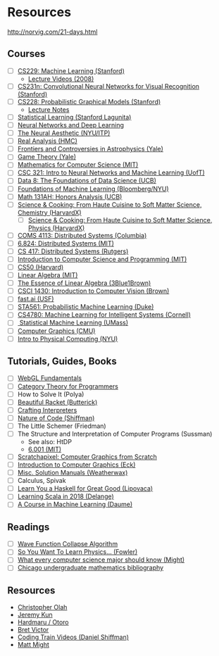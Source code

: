 # Resources

http://norvig.com/21-days.html

## Courses
- [ ] [CS229: Machine Learning (Stanford)](http://cs229.stanford.edu)
  - [Lecture Videos (2008)](https://see.stanford.edu/Course/CS229)
- [ ] [CS231n: Convolutional Neural Networks for Visual Recognition (Stanford)](http://cs231n.stanford.edu/)
- [ ] [CS228: Probabilistic Graphical Models (Stanford)](https://cs228.stanford.edu/)
  - [Lecture Notes](https://ermongroup.github.io/cs228-notes/)
- [ ] [Statistical Learning (Stanford Lagunita)](https://lagunita.stanford.edu/courses/HumanitiesSciences/StatLearning/Winter2016/course/)
- [ ] [Neural Networks and Deep Learning](http://neuralnetworksanddeeplearning.com/)
- [ ] [The Neural Aesthetic (NYU/ITP)](https://ml4a.github.io/classes/itp-F18/)
- [ ] [Real Analysis (HMC)](http://analysisyawp.blogspot.com/)
- [ ] [Frontiers and Controversies in Astrophysics (Yale)](https://oyc.yale.edu/NODE/56)
- [ ] [Game Theory (Yale)](https://oyc.yale.edu/economics/econ-159)
- [ ] [Mathematics for Computer Science (MIT)](https://ocw.mit.edu/courses/electrical-engineering-and-computer-science/6-042j-mathematics-for-computer-science-fall-2010/)
- [ ] [CSC 321: Intro to Neural Networks and Machine Learning (UofT)](http://www.cs.toronto.edu/~rgrosse/courses/csc321_2018/)
- [ ] [Data 8: The Foundations of Data Science (UCB)](http://data8.org/)
- [ ] [Foundations of Machine Learning (Bloomberg/NYU)](https://bloomberg.github.io/foml/#home)
- [ ] [Math 131AH: Honors Analysis (UCB)](http://www.math.ucla.edu/~tao/resource/general/131ah.1.03w/)
- [ ] [Science & Cooking: From Haute Cuisine to Soft Matter Science, Chemistry (HarvardX)](https://www.edx.org/course/science-and-cooking-chemistry)
  - [ ] [Science & Cooking: From Haute Cuisine to Soft Matter Science, Physics (HarvardX)](https://www.edx.org/course/science-cooking-from-haute-cuisine-to-soft-matter-science-physics)
- [ ] [COMS 4113: Distributed Systems (Columbia)](https://columbia.github.io/ds1-class/)
- [ ] [6.824: Distributed Systems (MIT)](https://pdos.csail.mit.edu/6.824/)
- [ ] [CS 417: Distributed Systems (Rutgers)](https://www.cs.rutgers.edu/~pxk/417/index.html)
- [ ] [Introduction to Computer Science and Programming (MIT)](https://ocw.mit.edu/courses/electrical-engineering-and-computer-science/6-00-introduction-to-computer-science-and-programming-fall-2008/)
- [ ] [CS50 (Harvard)](https://cs50.harvard.edu/college/)
- [ ] [Linear Algebra (MIT)](https://ocw.mit.edu/courses/mathematics/18-06-linear-algebra-spring-2010/)
- [ ] [The Essence of Linear Algebra (3Blue1Brown)](https://www.youtube.com/playlist?list=PLZHQObOWTQDPD3MizzM2xVFitgF8hE_ab)
- [ ] [CSCI 1430: Introduction to Computer Vision (Brown)](https://cs.brown.edu/courses/csci1430/)
- [ ] [fast.ai (USF)](https://www.fast.ai/)
- [ ] [STA561: Probabilistic Machine Learning (Duke)](https://www.cs.princeton.edu/~bee/courses/sta561.html)
- [ ] [CS4780: Machine Learning for Intelligent Systems (Cornell)](http://www.cs.cornell.edu/courses/cs4780)
- [ ] [
Statistical Machine Learning (UMass)](https://people.cs.umass.edu/~domke/courses/sml2011/)
- [ ] [Computer Graphics (CMU)](http://15462.courses.cs.cmu.edu/spring2018/)
- [ ] [Intro to Physical Computing (NYU)](https://itp.nyu.edu/physcomp/)

## Tutorials, Guides, Books
- [ ] [WebGL Fundamentals](https://webglfundamentals.org/)
- [ ] [Category Theory for Programmers](https://bartoszmilewski.com/2014/10/28/category-theory-for-programmers-the-preface/)
- [ ] How to Solve It (Polya)
- [ ] [Beautiful Racket (Butterick)](https://beautifulracket.com/)
- [ ] [Crafting Interpreters](http://www.craftinginterpreters.com/)
- [ ] [Nature of Code (Shiffman)](https://natureofcode.com/)
- [ ] The Little Schemer (Friedman)
- [ ] The Structure and Interpretation of Computer Programs (Sussman)
  - See also: HtDP
  - [6.001 (MIT)](https://web.mit.edu/alexmv/6.037/)
- [ ] [Scratchapixel: Computer Graphics from Scratch](https://www.scratchapixel.com/)
- [ ] [Introduction to Computer Graphics (Eck)](http://math.hws.edu/graphicsbook/index.html)
- [ ] [Misc. Solution Manuals (Weatherwax)](https://waxworksmath.com/solutions.aspx)
- [ ] Calculus, Spivak
- [ ] [Learn You a Haskell for Great Good (Lipovaca)](http://learnyouahaskell.com/)
- [ ] [Learning Scala in 2018 (Delange)](http://julien.gunnm.org/scala/programming/2018/06/12/how-to-learn-scala-in-2018/)
- [ ] [A Course in Machine Learning (Daume)](http://ciml.info/)

## Readings
- [ ] [Wave Function Collapse Algorithm](https://github.com/mxgmn/WaveFunctionCollapse)
- [ ] [So You Want To Learn Physics... (Fowler)](https://www.susanjfowler.com/blog/2016/8/13/so-you-want-to-learn-physics)
- [ ] [What every computer science major should know (Might)](http://matt.might.net/articles/what-cs-majors-should-know/)
- [ ] [Chicago undergraduate mathematics bibliography](https://github.com/ystael/chicago-ug-math-bib)

## Resources
- [Christopher Olah](https://colah.github.io/)
- [Jeremy Kun](https://jeremykun.com/)
- [Hardmaru / Otoro](http://blog.otoro.net/)
- [Bret Victor](http://worrydream.com/)
- [Coding Train Videos (Daniel Shiffman)](https://www.youtube.com/user/shiffman)
- [Matt Might](http://matt.might.net/)
